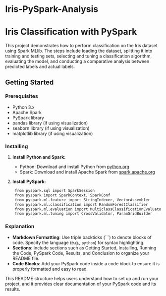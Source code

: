 # Iris-PySpark-Analysis

# Iris Classification with PySpark

This project demonstrates how to perform classification on the Iris dataset using Spark MLlib. The steps include loading the dataset, splitting it into training and testing sets, selecting and tuning a classification algorithm, evaluating the model, and conducting a comparative analysis between predicted labels and actual labels.

## Getting Started

### Prerequisites
- Python 3.x
- Apache Spark
- PySpark library
- pandas library (if using visualization)
- seaborn library (if using visualization)
- matplotlib library (if using visualization)

### Installing

1. **Install Python and Spark:**

   - Python: Download and install Python from [python.org](https://www.python.org/downloads/)
   - Spark: Download and install Apache Spark from [spark.apache.org](https://spark.apache.org/downloads.html)

2. **Install PySpark:**

   ```sh
    from pyspark.sql import SparkSession
    from pyspark import SparkContext, SparkConf
    from pyspark.ml.feature import StringIndexer, VectorAssembler
    from pyspark.ml.classification import RandomForestClassifier
    from pyspark.ml.evaluation import MulticlassClassificationEvaluator
    from pyspark.ml.tuning import CrossValidator, ParamGridBuilder
   ```

### Explanation

- **Markdown Formatting**: Use triple backticks (\`\`\`) to denote blocks of code. Specify the language (e.g., `python`) for syntax highlighting.
- **Sections**: Include sections such as Getting Started, Installing, Running the Code, PySpark Code, Results, and Conclusion to organize your README file.
- **Code Blocks**: Add your PySpark code inside a code block to ensure it is properly formatted and easy to read.

This README structure helps users understand how to set up and run your project, and it provides clear documentation of your PySpark code and its results.
